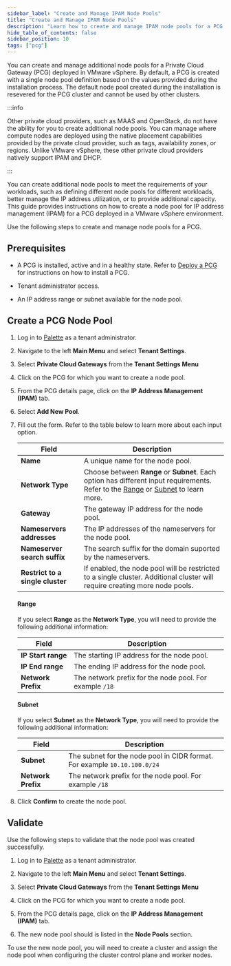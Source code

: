 ```yaml
---
sidebar_label: "Create and Manage IPAM Node Pools"
title: "Create and Manage IPAM Node Pools"
description: "Learn how to create and manage IPAM node pools for a PCG deplyed in a VMware vSphere environment."
hide_table_of_contents: false
sidebar_position: 10
tags: ["pcg"]
---
```


You can create and manage additional node pools for a Private Cloud Gateway (PCG) deployed in VMware vSphere. By
default, a PCG is created with a single node pool definition based on the values provided during the installation
process. The default node pool created during the installation is resevered for the PCG cluster and cannot be used by
other clusters.

:::info

Other private cloud providers, such as MAAS and OpenStack, do not have the ability for you to create additional node
pools. You can manage where compute nodes are deployed using the native placement capabilities provided by the private
cloud provider, such as tags, availability zones, or regions. Unlike VMware vSphere, these other private cloud providers
natively support IPAM and DHCP.

:::

You can create additional node pools to meet the requirements of your workloads, such as defining different node pools
for different workloads, better manage the IP address utilization, or to provide additional capacity. This guide
provides instructions on how to create a node pool for IP address management (IPAM) for a PCG deployed in a VMware
vSphere environment.

Use the following steps to create and manage node pools for a PCG.

## Prerequisites

- A PCG is installed, active and in a healthy state. Refer to [Deploy a PCG](../deploy-pcg/deploy-pcg.md) for
  instructions on how to install a PCG.

- Tenant administrator access.

- An IP address range or subnet available for the node pool.

## Create a PCG Node Pool

1. Log in to [Palette](https://console.spectrocloud.com) as a tenant administrator.

2. Navigate to the left **Main Menu** and select **Tenant Settings**.

3. Select **Private Cloud Gateways** from the **Tenant Settings Menu**

4. Click on the PCG for which you want to create a node pool.

5. From the PCG details page, click on the **IP Address Management (IPAM)** tab.

6. Select **Add New Pool**.

7. Fill out the form. Refer to the table below to learn more about each input option.

   | Field                            | Description                                                                                                                                            |
   | -------------------------------- | ------------------------------------------------------------------------------------------------------------------------------------------------------ |
   | **Name**                         | A unique name for the node pool.                                                                                                                       |
   | **Network Type**                 | Choose between **Range** or **Subnet**. Each option has different input requirements. Refer to the [Range](#range) or [Subnet](#subnet) to learn more. |
   | **Gateway**                      | The gateway IP address for the node pool.                                                                                                              |
   | **Nameservers addresses**        | The IP addresses of the nameservers for the node pool.                                                                                                 |
   | **Nameserver search suffix**     | The search suffix for the domain suported by the nameservers.                                                                                          |
   | **Restrict to a single cluster** | If enabled, the node pool will be restricted to a single cluster. Additional cluster will require creating more node pools.                            |

   #### Range

   If you select **Range** as the **Network Type**, you will need to provide the following additional information:

   | Field              | Description                                             |
   | ------------------ | ------------------------------------------------------- |
   | **IP Start range** | The starting IP address for the node pool.              |
   | **IP End range**   | The ending IP address for the node pool.                |
   | **Network Prefix** | The network prefix for the node pool. For example `/18` |

   #### Subnet

   If you select **Subnet** as the **Network Type**, you will need to provide the following additional information:

   | Field              | Description                                                               |
   | ------------------ | ------------------------------------------------------------------------- |
   | **Subnet**         | The subnet for the node pool in CIDR format. For example `10.10.100.0/24` |
   | **Network Prefix** | The network prefix for the node pool. For example `/18`                   |

8. Click **Confirm** to create the node pool.

## Validate

Use the following steps to validate that the node pool was created successfully.

1. Log in to [Palette](https://console.spectrocloud.com) as a tenant administrator.

2. Navigate to the left **Main Menu** and select **Tenant Settings**.

3. Select **Private Cloud Gateways** from the **Tenant Settings Menu**

4. Click on the PCG for which you want to create a node pool.

5. From the PCG details page, click on the **IP Address Management (IPAM)** tab.

6. The new node pool should is listed in the **Node Pools** section.

To use the new node pool, you will need to create a cluster and assign the node pool when configuring the cluster
control plane and worker nodes.
